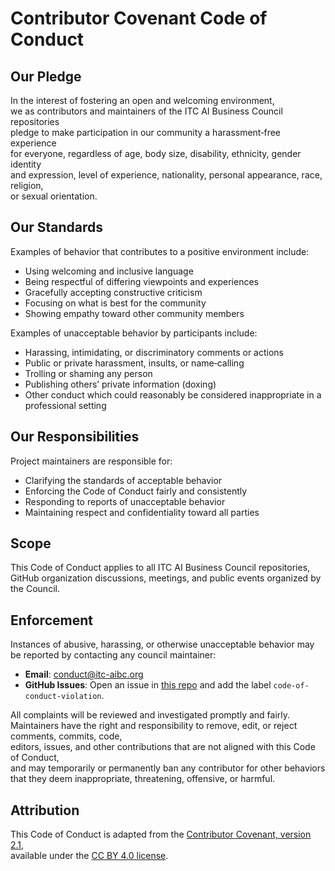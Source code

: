 # Contributor Covenant Code of Conduct

## Our Pledge

In the interest of fostering an open and welcoming environment,  
we as contributors and maintainers of the ITC AI Business Council repositories  
pledge to make participation in our community a harassment‑free experience  
for everyone, regardless of age, body size, disability, ethnicity, gender identity  
and expression, level of experience, nationality, personal appearance, race, religion,  
or sexual orientation.

## Our Standards

Examples of behavior that contributes to a positive environment include:

- Using welcoming and inclusive language  
- Being respectful of differing viewpoints and experiences  
- Gracefully accepting constructive criticism  
- Focusing on what is best for the community  
- Showing empathy toward other community members  

Examples of unacceptable behavior by participants include:

- Harassing, intimidating, or discriminatory comments or actions  
- Public or private harassment, insults, or name‑calling  
- Trolling or shaming any person  
- Publishing others’ private information (doxing)  
- Other conduct which could reasonably be considered inappropriate in a professional setting  

## Our Responsibilities

Project maintainers are responsible for:

- Clarifying the standards of acceptable behavior  
- Enforcing the Code of Conduct fairly and consistently  
- Responding to reports of unacceptable behavior  
- Maintaining respect and confidentiality toward all parties  

## Scope

This Code of Conduct applies to all ITC AI Business Council repositories,  
GitHub organization discussions, meetings, and public events organized by the Council.

## Enforcement

Instances of abusive, harassing, or otherwise unacceptable behavior may be reported by contacting any council maintainer:

- **Email**: conduct@itc-aibc.org  
- **GitHub Issues**: Open an issue in [this repo](https://github.com/ITC-AI-Business-Council/.github) and add the label `code-of-conduct-violation`.

All complaints will be reviewed and investigated promptly and fairly.  
Maintainers have the right and responsibility to remove, edit, or reject comments, commits, code,  
editors, issues, and other contributions that are not aligned with this Code of Conduct,  
and may temporarily or permanently ban any contributor for other behaviors that they deem inappropriate, threatening, offensive, or harmful.

## Attribution

This Code of Conduct is adapted from the [Contributor Covenant, version 2.1](https://www.contributor-covenant.org/version/2/1/code_of_conduct.html),  
available under the [CC BY 4.0 license](https://creativecommons.org/licenses/by/4.0/).
